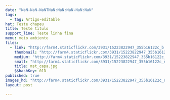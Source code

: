 ```yaml
---
date: "NaN-NaN-NaNTNaN:NaN:NaN-NaN:NaN"
tags:
  - tag: Artigo-editable
hat: Teste chapeu
title: Teste titulo
support_line: Teste linha fina
menu: meio ambiente
files:
  - link: "http://farm4.staticflickr.com/3931/15223822947_355b16122c_b.jpg"
    thumbnail: "http://farm4.staticflickr.com/3931/15223822947_355b16122c_t.jpg"
    medium: "http://farm4.staticflickr.com/3931/15223822947_355b16122c_z.jpg"
    small: "http://farm4.staticflickr.com/3931/15223822947_355b16122c_n.jpg"
    title: mst_capa.jpg
    $$hashKey: 01D
published: true
images_hd: "http://farm4.staticflickr.com/3931/15223822947_355b16122c_n.jpg"
layout: post

---
```

